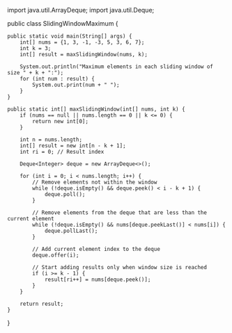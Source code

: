 import java.util.ArrayDeque;
import java.util.Deque;

public class SlidingWindowMaximum {

    public static void main(String[] args) {
        int[] nums = {1, 3, -1, -3, 5, 3, 6, 7};
        int k = 3;
        int[] result = maxSlidingWindow(nums, k);
        
        System.out.println("Maximum elements in each sliding window of size " + k + ":");
        for (int num : result) {
            System.out.print(num + " ");
        }
    }

    public static int[] maxSlidingWindow(int[] nums, int k) {
        if (nums == null || nums.length == 0 || k <= 0) {
            return new int[0];
        }

        int n = nums.length;
        int[] result = new int[n - k + 1];
        int ri = 0; // Result index

        Deque<Integer> deque = new ArrayDeque<>();
        
        for (int i = 0; i < nums.length; i++) {
            // Remove elements not within the window
            while (!deque.isEmpty() && deque.peek() < i - k + 1) {
                deque.poll();
            }
            
            // Remove elements from the deque that are less than the current element
            while (!deque.isEmpty() && nums[deque.peekLast()] < nums[i]) {
                deque.pollLast();
            }
            
            // Add current element index to the deque
            deque.offer(i);
            
            // Start adding results only when window size is reached
            if (i >= k - 1) {
                result[ri++] = nums[deque.peek()];
            }
        }
        
        return result;
    }
}
